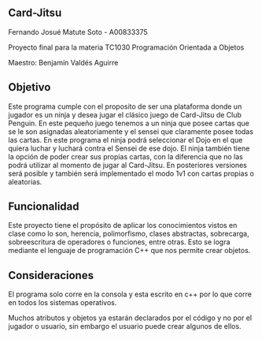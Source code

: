 ## Card-Jitsu
Fernando Josué Matute Soto - A00833375

Proyecto final para la materia TC1030 Programación Orientada a Objetos

Maestro: Benjamín Valdés Aguirre

## Objetivo
Este programa cumple con el proposito de ser una plataforma donde un jugador es un ninja y desea jugar el clásico juego de Card-Jitsu de Club Penguin. En este pequeño juego tenemos a un ninja que posee cartas que se le son asignadas aleatoriamente y el sensei que claramente posee todas las cartas. En este programa el ninja podrá seleccionar el Dojo en el que quiera luchar y luchará contra el Sensei de ese dojo. El ninja también tiene la opción de poder crear sus propias cartas, con la diferencia que no las podrá utilizar al momento de jugar al Card-Jitsu. En posteriores versiones será posible y también será implementado el modo 1v1 con cartas propias o aleatorias.

## Funcionalidad
Este proyecto tiene el propósito de aplicar los conocimientos vistos en clase como lo son, herencia, polimorfismo, clases abstractas, sobrecarga, sobreescritura de operadores o funciones, entre otras. Esto se logra mediante el lenguaje de programación C++ que nos permite crear objetos.

## Consideraciones
El programa solo corre en la consola y esta escrito en c++ por lo que corre en todos los sistemas operativos. 

Muchos atributos y objetos ya estarán declarados por el código y no por el jugador o usuario, sin embargo el usuario puede crear algunos de ellos.
